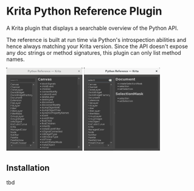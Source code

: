 # Krita Python Reference Plugin

A Krita plugin that displays a searchable overview of the Python API.

The reference is built at run time via Python's introspection abilities and hence always matching your Krita version. Since the API doesn't expose any doc strings or method signatures, this plugin can only list method names.

<img src="images/screenshot_full.png" alt="Screenshot" width="200"/> <img src="images/screenshot_search.png" alt="Screenshot" width="200"/>


## Installation

tbd
